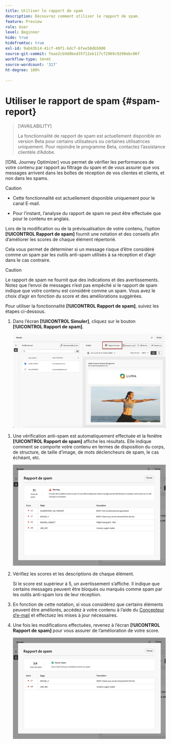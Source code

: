 ```yaml
---
title: Utiliser le rapport de spam
description: Découvrez comment utiliser le rapport de spam.
feature: Preview
role: User
level: Beginner
hide: true
hidefromtoc: true
exl-id: 9ab43b14-41cf-49f1-bdcf-6fee58db5000
source-git-commit: feae2cb9d0bed35f12eb117cf2969c9290ebc06f
workflow-type: tm+mt
source-wordcount: '317'
ht-degree: 100%

---
```


# Utiliser le rapport de spam {#spam-report}

>[!AVAILABILITY]
>
>La fonctionnalité de rapport de spam est actuellement disponible en version Beta pour certains utilisateurs ou certaines utilisatrices uniquement. Pour rejoindre le programme Beta, contactez l’assistance clientèle d’Adobe.

[!DNL Journey Optimizer] vous permet de vérifier les performances de votre contenu par rapport au filtrage du spam et de vous assurer que vos messages arrivent dans les boîtes de réception de vos clientes et clients, et non dans les spams.

>[!CAUTION]
>
>* Cette fonctionnalité est actuellement disponible uniquement pour le canal E-mail.
>
>* Pour l’instant, l’analyse du rapport de spam ne peut être effectuée que pour le contenu en anglais.

Lors de la modification ou de la prévisualisation de votre contenu, l’option **[!UICONTROL Rapport de spam]** fournit une notation et des conseils afin d’améliorer les scores de chaque élément répertorié.

Cela vous permet de déterminer si un message risque d’être considéré comme un spam par les outils anti-spam utilisés à sa réception et d’agir dans le cas contraire.

>[!CAUTION]
>
>Le rapport de spam ne fournit que des indications et des avertissements. Notez que l’envoi de messages n’est pas empêché si le rapport de spam indique que votre contenu est considéré comme un spam. Vous avez le choix d’agir en fonction du score et des améliorations suggérées.

Pour utiliser la fonctionnalité **[!UICONTROL Rapport de spam]**, suivez les étapes ci-dessous.

<!--For example spam scoring tool can tell that there are too many Images compared to the text. Retailers tend to do this even though the spam score gets worse because the content is more engaging.-->

<!--Michael, who is a marketer with NIKE works along with Tara from testing team to ensure that the emails being sent as part of the campaign/journey don't get categorised as SPAM.

They need an integration within AJO's marketing system to show how the curated content is doing against different SPAM compliance pillars like for SPAM trigger words, HTML Body content and layout, subject line etc.

They should be able to get scores for each individual items as shown by market standard SPAM filtering tools like Spam Assassin, Symantec etc.

They should also get suggestions on how to improve the score better to be confident that the messages don't get categorised as spam.-->

1. Dans l’écran **[!UICONTROL Simuler]**, cliquez sur le bouton **[!UICONTROL Rapport de spam]**.

   ![](assets/spam-report-button.png)

<!--
    You can also open the [Email Designer](../email/content-from-scratch.md), click the **[!UICONTROL More]** button and select **[!UICONTROL Check spam score]** from the menu.

    ![](assets/spam-report-check-score.png)
-->

1. Une vérification anti-spam est automatiquement effectuée et la fenêtre **[!UICONTROL Rapport de spam]** affiche les résultats. Elle indique comment se comporte votre contenu en termes de disposition du corps, de structure, de taille d’image, de mots déclencheurs de spam, le cas échéant, etc.

   ![](assets/spam-report-high-score.png)

1. Vérifiez les scores et les descriptions de chaque élément.

   Si le score est supérieur à 5, un avertissement s’affiche. Il indique que certains messages peuvent être bloqués ou marqués comme spam par les outils anti-spam lors de leur réception.

1. En fonction de cette notation, si vous considérez que certains éléments peuvent être améliorés, accédez à votre contenu à l’aide du [Concepteur d’e-mail](../email/content-from-scratch.md) et effectuez les mises à jour nécessaires.

1. Une fois les modifications effectuées, revenez à l’écran **[!UICONTROL Rapport de spam]** pour vous assurer de l’amélioration de votre score.

   ![](assets/spam-report-low-score.png)

<!--You can also check the message's alerts for warnings on potential risk of spam detection. Follow the steps below.

1. Click the **[!UICONTROL Alerts]** button on top right of the screen. [Learn more on email alerts](../email/create-email.md#check-email-alerts)

1. If **[!UICONTROL Spam checker alert]** is displayed, you should check your content for a potential risk of spam using the **[!UICONTROL Spam report]** feature as detailed above.

    ![](assets/spam-report-alert.png)
-->
